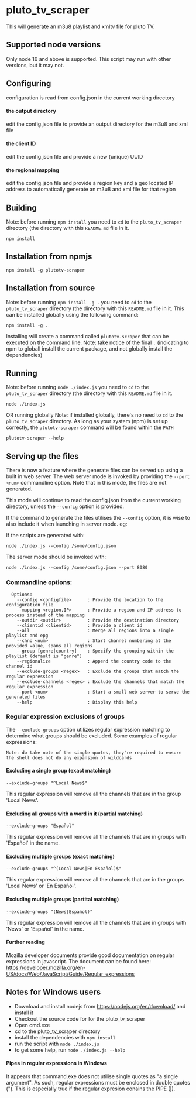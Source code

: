 # pluto_tv_scraper
This will generate an m3u8 playlist and xmltv file for pluto TV.

## Supported node versions
Only node 16 and above is supported. This script may run with other versions, but it may not.

## Configuring
configuration is read from config.json in the current working directory

#### the output directory
edit the config.json file to provide an output directory for the m3u8 and xml file
#### the client ID
edit the config.json file and provide a new (unique) UUID
#### the regional mapping
edit the config.json file and provide a region key and a geo located IP address to automatically generate an m3u8 and xml file for that region

## Building
Note: before running `npm install` you need to `cd` to the `pluto_tv_scraper` directory (the directory with this `README.md` file in it.
```
npm install
```

## Installation from npmjs
```
npm install -g plutotv-scraper
```

## Installation from source
Note: before running `npm install -g .` you need to `cd` to the `pluto_tv_scraper` directory (the directory with this `README.md` file in it.
This can be installed globally using the following command:
```
npm install -g .
```
Installing will create a command called `plutotv-scraper` that can be executed on the command line.
Note: take notice of the final `.` (indicating to npm to globall install the current package, and not globally install the dependencies)

## Running
Note: before running `node ./index.js` you need to `cd` to the `pluto_tv_scraper` directory (the directory with this `README.md` file in it.
```
node ./index.js
```

OR running globally
Note: if installed globally, there's no need to `cd` to the `pluto_tv_scraper` directory. As long as your system (npm) is set up correctly, the `plutotv-scraper` command will be found within the `PATH`
```
plutotv-scraper --help
```

## Serving up the files
There is now a feature where the generate files can be served up using a built in web server. The web server mode is invoked by providing the `--port <num>` commandline option. Note that in this mode, the files are not generated.

This mode will continue to read the config.json from the current working directory, unless the `--config` option is provided.

If the command to generate the files utilises the `--config` option, it is wise to also include it when launching in server mode. eg:

If the scripts are generated with:
```
node ./index.js --config /some/config.json
```
The server mode should be invoked with:
```
node ./index.js --config /some/config.json --port 8080
```

### Commandline options:
```
  Options:
    --config <configfile>      : Provide the location to the configuration file
    --mapping <region,IP>      : Provide a region and IP address to process instead of the mapping
    --outdir <outdir>          : Provide the destination directory
    --clientid <clientid>      : Provide a client id
    --all                      : Merge all regions into a single playlist and epg
    --chno <num>               : Start channel numbering at the provided value, spans all regions
    --group [genre|country]    : Specify the grouping within the playlist (default is "genre")
    --regionalize              : Append the country code to the channel id
    --exclude-groups <regex>   : Exclude the groups that match the regular expression
    --exclude-channels <regex> : Exclude the channels that match the regular expression
    --port <num>               : Start a small web server to serve the generated files
    --help                     : Display this help
```

### Regular expression exclusions of groups
The `--exclude-groups` option utilizes regular expression matching to determine what groups should be excluded. Some examples of regular expressions:

`Note: do take note of the single quotes, they're required to ensure the shell does not do any expansion of wildcards`

#### Excluding a single group (exact matching)
```
--exclude-groups "^Local News$"
```
This regular expression will remove all the channels that are in the group 'Local News'.

#### Excluding all groups with a word in it (partial matching)
```
--exclude-groups "Español"
```
This regular expression will remove all the channels that are in groups with 'Español' in the name.

#### Excluding multiple groups (exact matching)
```
--exclude-groups "^(Local News|En Español)$"
```
This regular expression will remove all the channels that are in the groups 'Local News' or 'En Español'.

#### Excluding multiple groups (partital matching)
```
--exclude-groups "(News|Español)"
```
This regular expression will remove all the channels that are in groups with 'News' or 'Español' in the name.

#### Further reading
Mozilla developer documents provide good documentation on regular expressions in javascript. The document can be found here: https://developer.mozilla.org/en-US/docs/Web/JavaScript/Guide/Regular_expressions

## Notes for Windows users
- Download and install nodejs from https://nodejs.org/en/download/ and install it
- Checkout the source code for for the pluto_tv_scraper
- Open cmd.exe
- cd to the pluto_tv_scraper directory
- install the dependencies with `npm install`
- run the script with `node ./index.js`
- to get some help, run `node ./index.js --help`

#### Pipes in regular expressions in Windows
It appears that command.exe does not utilise single quotes as "a single argument". As such, regular expressions must be enclosed in double quotes ("). This is especially true if the regular expresion conains the PIPE (|).
